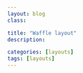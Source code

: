 ```yaml
---
layout: blog
class:

title: "Waffle layout"
description:

categories: [layouts]
tags: [layouts]
---
```


